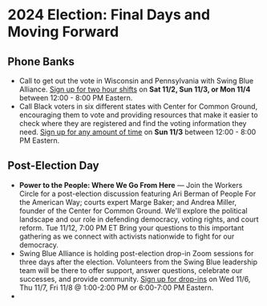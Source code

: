 # 2024 Election: Final Days and Moving Forward

## Phone Banks
- Call to get out the vote in Wisconsin and Pennsylvania with Swing Blue Alliance. [Sign up for two hour shifts](https://www.mobilize.us/swingbluealliance/event/726445/) on **Sat 11/2, Sun 11/3, or Mon 11/4** between 12:00 - 8:00 PM Eastern.
- Call Black voters in six different states with Center for Common Ground, encouraging them to vote and providing resources that make it easier to check where they are registered and find the voting information they need. [Sign up for any amount of time](https://actionnetwork.org/events/callapalooza-november-3?source=direct_link&referrer=group-the-workers-circle) on **Sun 11/3** between 12:00 - 8:00 PM Eastern.
## Post-Election Day
- **Power to the People: Where We Go From Here** — Join the Workers Circle for a post-election discussion featuring Ari Berman of People For the American Way; courts expert Marge Baker; and Andrea Miller, founder of the Center for Common Ground. We'll explore the political landscape and our role in defending democracy, voting rights, and court reform. Tue 11/12, 7:00 PM ET
Bring your questions to this important gathering as we connect with activists nationwide to fight for our democracy.
- Swing Blue Alliance is holding post-election drop-in Zoom sessions for three days after the election. Volunteers from the Swing Blue leadership team will be there to offer support, answer questions, celebrate our successes, and provide community. [Sign up for drop-ins](https://www.mobilize.us/swingbluealliance/event/740136/) on Wed 11/6, Thu 11/7, Fri 11/8 @ 1:00-2:00 PM or 6:00-7:00 PM Eastern.
- 